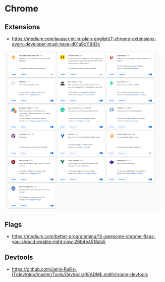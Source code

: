 # Chrome

## Extensions

* https://medium.com/javascript-in-plain-english/7-chrome-extensions-every-developer-must-have-d01a9c119d3c

![images/20201230-chrome-ext.png](images/20201230-chrome-ext.png)

## Flags

* https://medium.com/better-programming/10-awesome-chrome-flags-you-should-enable-right-now-2684e4518cb5

## Devtools

* https://github.com/Janis-Rullis-IT/dev/blob/master/Tools/Devtools/README.md#chrome-devtools
